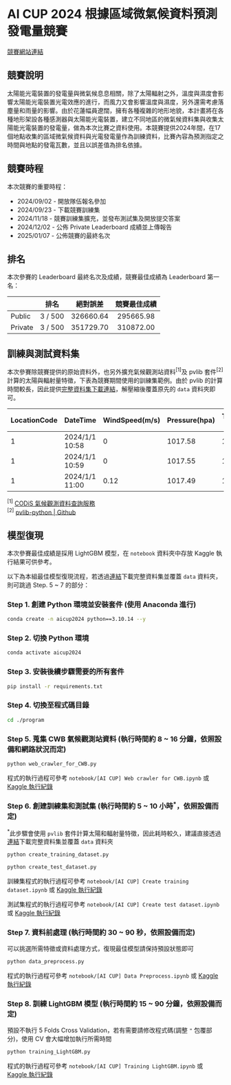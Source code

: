 # AI CUP 2024 根據區域微氣候資料預測發電量競賽

[競賽網站連結](https://tbrain.trendmicro.com.tw/Competitions/Details/36)


## 競賽說明
太陽能光電裝置的發電量與微氣候息息相關，除了太陽輻射之外，溫度與濕度會影響太陽能光電裝置光電效應的進行，而風力又會影響溫度與濕度，另外還需考慮落塵量和雨量的影響。由於花蓮幅員遼闊，擁有各種複雜的地形地貌，本計畫將在各種地形架設各種感測器與太陽能光電裝置，建立不同地區的微氣候資料集與收集太陽能光電裝置的發電量，做為本次比賽之資料使用。本競賽提供2024年間，在17個地點收集的區域微氣候資料與光電發電量作為訓練資料，比賽內容為預測指定之時間與地點的發電瓦數，並且以誤差值為排名依據。


## 競賽時程
本次競賽的重要時程：

- 2024/09/02 - 開放隊伍報名參加
- 2024/09/23 - 下載競賽訓練集
- 2024/11/18 - 競賽訓練集擴充，並發布測試集及開放提交答案
- 2024/12/02 - 公佈 Private Leaderboard 成績並上傳報告
- 2025/01/07 - 公佈競賽的最終名次


## 排名
本次參賽的 Leaderboard 最終名次及成績，競賽最佳成績為 Leaderboard 第一名：

|         |   排名   |  絕對誤差  |  競賽最佳成績  |
| :------ |  :----:  | :-------: | :-----------: |
| Public  | 3 / 500  | 326660.64 |   295665.98   |
| Private | 3 / 500  | 351729.70 |   310872.00   |


## 訓練與測試資料集
本次參賽除競賽提供的原始資料外，也另外擴充氣候觀測站資料<sup>[1]</sup>及 pvlib 套件<sup>[2]</sup>計算的太陽與輻射量特徵，下表為競賽期間使用的訓練集範例。由於 pvlib 的計算時間較長，因此提供[完整資料集下載連結](https://drive.google.com/file/d/1pwjorwPr3oMVKrbUFIHCWNZsIAzAkoBj/view?usp=sharing)，解壓縮後覆蓋原先的 `data` 資料夾即可。


| LocationCode | DateTime       | WindSpeed(m/s) | Pressure(hpa) | Temperature(簞C) | Humidity(%) | Sunlight(Lux) | Power(mW) | lat     | lon      | direction | pres_cwb | temp_cwb | rh_cwb | precp_cwb | rad_cwb | sun_cwb | visb_cwb | uvi_cwb | cloud_cwb | apparent_zenith | zenith      | apparent_elevation | elevation   | azimuth     | ghi         | dni         | dhi         | num_of_min | day_of_year | month | day | hour | min | hour_sin    | hour_cos      |
|--------------|----------------|----------------|---------------|-----------------|-------------|---------------|-----------|---------|----------|-----------|----------|----------|--------|-----------|---------|---------|----------|---------|-----------|-----------------|-------------|--------------------|-------------|-------------|-------------|-------------|-------------|------------|-------------|-------|-----|------|-----|-------------|---------------|
| 1            | 2024/1/1 10:58 | 0              | 1017.58       | 18.4            | 95          | 8361.67       | 14.66     | 23.8994 | 121.5444 | 181       | 976.3    | 14.7     | 90     | 0         | 0.2     | 0       | 12       | 1.61    | 10        | 49.07593769     | 49.07612268 | 40.92406231        | 40.92387732 | 161.9850634 | 673.0227681 | 881.9232636 | 95.31169172 | 658        | 1           | 1     | 1   | 10   | 58  | 0.5         | -0.866025404  |
| 1            | 2024/1/1 10:59 | 0              | 1017.55       | 18.4            | 95.7        | 8720          | 16.08     | 23.8994 | 121.5444 | 181       | 976.3    | 14.7     | 90     | 0         | 0.2     | 0       | 12       | 1.61    | 10        | 49.00577101     | 49.00595554 | 40.99422899        | 40.99404446 | 162.2750712 | 674.1364679 | 882.2701296 | 95.38223326 | 659        | 1           | 1     | 1   | 10   | 59  | 0.5         | -0.866025404  |
| 1            | 2024/1/1 11:00 | 0.12           | 1017.49       | 18.4            | 96.2        | 8798.33       | 16.23     | 23.8994 | 121.5444 | 181       | 975.2    | 15       | 88     | 0         | 0.2     | 0       |          | 1.67    |           | 48.93670774     | 48.93689143 | 41.06329226        | 41.06310857 | 162.5658499 | 675.2315415 | 882.6103677 | 95.45154285 | 660        | 1           | 1     | 1   | 11   | 0   | 0.258819045 | -0.965925826  |


<sup>[1]</sup> [CODiS 氣候觀測資料查詢服務](https://codis.cwa.gov.tw/StationData)  
<sup>[2]</sup> [pvlib-python | Github](https://github.com/pvlib/pvlib-python)

## 模型復現
本次參賽最佳成績是採用 LightGBM 模型，在 `notebook` 資料夾中存放 Kaggle 執行結果可供參考。

以下為本組最佳模型復現流程，若透過[連結](https://drive.google.com/file/d/1pwjorwPr3oMVKrbUFIHCWNZsIAzAkoBj/view?usp=sharing)下載完整資料集並覆蓋 `data` 資料夾，則可跳過 Step. 5 ~ 7 的部分：

### Step 1. 創建 Python 環境並安裝套件 (使用 Anaconda 進行)
```bash
conda create -n aicup2024 python==3.10.14 --y
```

### Step 2. 切換 Python 環境
```bash
conda activate aicup2024
```

### Step 3. 安裝後續步驟需要的所有套件
```bash
pip install -r requirements.txt
```

### Step 4. 切換至程式碼目錄
```bash
cd ./program
```

### Step 5. 蒐集 CWB 氣候觀測站資料 (執行時間約 8 ~ 16 分鐘，依照設備和網路狀況而定)
```bash
python web_crawler_for_CWB.py
```
程式的執行過程可參考 `notebook/[AI CUP] Web crawler for CWB.ipynb` 或 [Kaggle 執行紀錄](https://www.kaggle.com/code/guojhihrong/ai-cup-web-crawler-for-cwb)

### Step 6. 創建訓練集和測試集 (執行時間約 5 ~ 10 小時<sup>*</sup>，依照設備而定)
<sup>*</sup>此步驟會使用 `pvlib` 套件計算太陽和輻射量特徵，因此耗時較久，建議直接透過[連結](https://drive.google.com/file/d/1pwjorwPr3oMVKrbUFIHCWNZsIAzAkoBj/view?usp=sharing)下載完整資料集並覆蓋 `data` 資料夾

```bash
python create_training_dataset.py

python create_test_dataset.py
```
訓練集程式的執行過程可參考 `notebook/[AI CUP] Create training dataset.ipynb` 或 [Kaggle 執行紀錄](https://www.kaggle.com/code/guojhihrong/ai-cup-create-training-dataset)

測試集程式的執行過程可參考 `notebook/[AI CUP] Create test dataset.ipynb` 或 [Kaggle 執行紀錄](https://www.kaggle.com/code/guojhihrong/ai-cup-create-test-dataset)


### Step 7. 資料前處理 (執行時間約 30 ~ 90 秒，依照設備而定)
可以挑選所需特徵或資料處理方式，復現最佳模型請保持預設狀態即可
```bash
python data_preprocess.py
```
程式的執行過程可參考 `notebook/[AI CUP] Data Preprocess.ipynb` 或 [Kaggle 執行紀錄](https://www.kaggle.com/code/guojhihrong/ai-cup-data-preprocess)

### Step 8. 訓練 LightGBM 模型 (執行時間約 15 ~ 90 分鐘，依照設備而定)
預設不執行 5 Folds Cross Validation，若有需要請修改程式碼(調整 `"` 包覆部分)，使用 CV 會大幅增加執行所需時間
```bash
python training_LightGBM.py
```
程式的執行過程可參考 `notebook/[AI CUP] Training LightGBM.ipynb` 或 [Kaggle 執行紀錄](https://www.kaggle.com/code/guojhihrong/ai-cup-training-lightgbm)